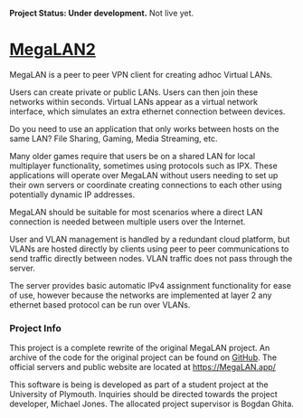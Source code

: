 **Project Status: Under development.** Not live yet.
# [MegaLAN2](https://megalan.app/)
MegaLAN is a peer to peer VPN client for creating adhoc Virtual LANs.

Users can create private or public LANs. Users can then join these networks within seconds. Virtual LANs appear as a virtual network interface, which simulates an extra ethernet connection between devices.

Do you need to use an application that only works between hosts on the same LAN? File Sharing, Gaming, Media Streaming, etc.

Many older games require that users be on a shared LAN for local multiplayer functionality, sometimes using protocols such as IPX. These applications will operate over MegaLAN without users needing to set up their own servers or coordinate creating connections to each other using potentially dynamic IP addresses.

MegaLAN should be suitable for most scenarios where a direct LAN connection is needed between multiple users over the Internet.

User and VLAN management is handled by a redundant cloud platform, but VLANs are hosted directly by clients using peer to peer communications to send traffic directly between nodes. VLAN traffic does not pass through the server.

The server provides basic automatic IPv4 assignment functionality for ease of use, however because the networks are implemented at layer 2 any ethernet based protocol can be run over VLANs.

### Project Info
This project is a complete rewrite of the original MegaLAN project. An archive of the code for the original project can be found on [GitHub](https://github.com/NotMikeDEV/MegaLAN). The official servers and public website are located at https://MegaLAN.app/

This software is being is developed as part of a student project at the University of Plymouth. Inquiries should be directed towards the project developer, Michael Jones. The allocated project supervisor is Bogdan Ghita.
